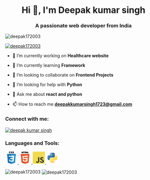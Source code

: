 <h1 align="center">Hi 👋, I'm Deepak kumar singh</h1>
<h3 align="center">A passionate web developer from India</h3>

<p align="left"> <img src="https://komarev.com/ghpvc/?username=deepak172003&label=Profile%20views&color=0e75b6&style=flat" alt="deepak172003" /> </p>

<p align="left"> <a href="https://github.com/ryo-ma/github-profile-trophy"><img src="https://github-profile-trophy.vercel.app/?username=deepak172003" alt="deepak172003" /></a> </p>

- 🔭 I’m currently working on **Healthcare website**

- 🌱 I’m currently learning **Framework**

- 👯 I’m looking to collaborate on **Frontend Projects**

- 🤝 I’m looking for help with **Python**

- 💬 Ask me about **react and python**

- 📫 How to reach me **deepakkumarsingh1723@gmail.com**

<h3 align="left">Connect with me:</h3>
<p align="left">
<a href="https://linkedin.com/in/deepak kumar singh" target="blank"><img align="center" src="https://raw.githubusercontent.com/rahuldkjain/github-profile-readme-generator/master/src/images/icons/Social/linked-in-alt.svg" alt="deepak kumar singh" height="30" width="40" /></a>
</p>

<h3 align="left">Languages and Tools:</h3>
<p align="left"> <a href="https://www.w3schools.com/css/" target="_blank" rel="noreferrer"> <img src="https://raw.githubusercontent.com/devicons/devicon/master/icons/css3/css3-original-wordmark.svg" alt="css3" width="40" height="40"/> </a> <a href="https://www.w3.org/html/" target="_blank" rel="noreferrer"> <img src="https://raw.githubusercontent.com/devicons/devicon/master/icons/html5/html5-original-wordmark.svg" alt="html5" width="40" height="40"/> </a> <a href="https://developer.mozilla.org/en-US/docs/Web/JavaScript" target="_blank" rel="noreferrer"> <img src="https://raw.githubusercontent.com/devicons/devicon/master/icons/javascript/javascript-original.svg" alt="javascript" width="40" height="40"/> </a> <a href="https://www.python.org" target="_blank" rel="noreferrer"> <img src="https://raw.githubusercontent.com/devicons/devicon/master/icons/python/python-original.svg" alt="python" width="40" height="40"/> </a> </p>

<p><img align="left" src="https://github-readme-stats.vercel.app/api/top-langs?username=deepak172003&show_icons=true&locale=en&layout=compact" alt="deepak172003" /></p>

<p>&nbsp;<img align="center" src="https://github-readme-stats.vercel.app/api?username=deepak172003&show_icons=true&locale=en" alt="deepak172003" /></p>

